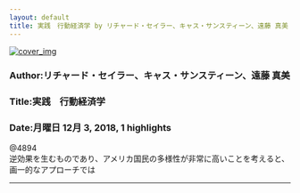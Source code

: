 ```yaml
---
layout: default
title: 実践　行動経済学 by リチャード・セイラー、キャス・サンスティーン、遠藤 真美
---
```


[![cover_img](http://images-jp.amazon.com/images/P/B06XKRVC8B.09.MZZZZZZZ.jpg)](https://www.amazon.co.jp/dp/B06XKRVC8B)  
### Author:リチャード・セイラー、キャス・サンスティーン、遠藤 真美  
### Title:実践　行動経済学  
### Date:月曜日 12月 3, 2018, 1 highlights
  
@4894  
逆効果を生むものであり、アメリカ国民の多様性が非常に高いことを考えると、画一的なアプローチでは  
****